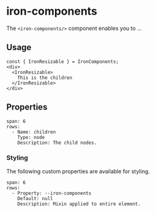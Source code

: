 # iron-components
The `<iron-components/>` component enables you to ...



## Usage

```react
const { IronResizable } = IronComponents;
<div>
  <IronResizable>
    This is the children
  </IronResizable>
</div>
```


## Properties

```table
span: 6
rows:
  - Name: children
    Type: node
    Description: The child nodes.
```


### Styling
The following custom properties are available for styling.

```table
span: 6
rows:
  - Property: --iron-components
    Default: null
    Description: Mixin applied to entire element.
```
